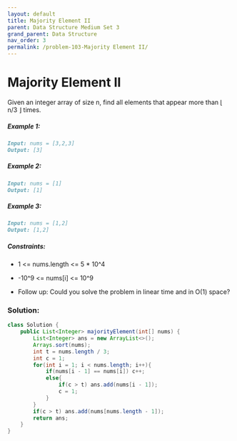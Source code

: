 ```yaml
---
layout: default
title: Majority Element II
parent: Data Structure Medium Set 3
grand_parent: Data Structure
nav_order: 3
permalink: /problem-103-Majority Element II/
---
```

# Majority Element II
Given an integer array of size n, find all elements that appear more than ⌊ n/3 ⌋ times.

##### Example 1:
```markdown
Input: nums = [3,2,3]
Output: [3]
```
##### Example 2:
```markdown
Input: nums = [1]
Output: [1]
```
##### Example 3:
```markdown
Input: nums = [1,2]
Output: [1,2]
```
##### Constraints:
* 1 <= nums.length <= 5 * 10^4 
* -10^9 <= nums[i] <= 10^9

* Follow up: Could you solve the problem in linear time and in O(1) space?

### Solution:
```java
class Solution {
    public List<Integer> majorityElement(int[] nums) {
        List<Integer> ans = new ArrayList<>();
        Arrays.sort(nums);
        int t = nums.length / 3;
        int c = 1;
        for(int i = 1; i < nums.length; i++){
            if(nums[i - 1] == nums[i]) c++; 
            else{
                if(c > t) ans.add(nums[i - 1]);
                c = 1;
            }
        }
        if(c > t) ans.add(nums[nums.length - 1]);
        return ans;
    }
}
```